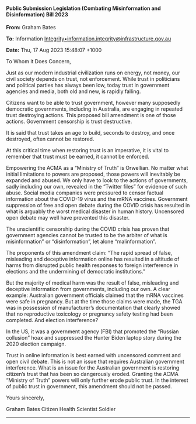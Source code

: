 #### Public Submission Legislation (Combating Misinformation and Disinformation) Bill 2023

**From:** Graham Bates

**To:** Information [Integrity•<information.integrity@infrastructure.gov.au>](mailto:information.integrity@infrastructure.gov.au)

**Date:** Thu, 17 Aug 2023 15:48:07 +1000

To Whom it Does Concern,

Just as our modern industrial civilization runs on energy, not money, our civil society depends on trust, not
enforcement.
While trust in politicians and political parties has always been low, today trust in government agencies and media,
both old and new, is rapidly falling.

Citizens want to be able to trust government, however many supposedly democratic governments, including in
Australia, are engaging in repeated trust destroying actions.
This proposed bill amendment is one of those actions. Government censorship is trust destructive.

It is said that trust takes an age to build, seconds to destroy, and once destroyed, often cannot be restored.

At this critical time when restoring trust is an imperative, it is vital to remember that trust must be earned, it cannot be
enforced.

Empowering the ACMA as a “Ministry of Truth” is Orwellian. No matter what initial limitations to powers are proposed,
those powers will inevitably be expanded and abused.
We only have to look to the actions of governments, sadly including our own, revealed in the “Twitter files” for
evidence of such abuse. Social media companies were pressured to censor factual information about the COVID-19
virus and the mRNA vaccines.
Government suppression of free and open debate during the COVID crisis has resulted in what is arguably the worst
medical disaster in human history.
Uncensored open debate may well have prevented this disaster.

The unscientific censorship during the COVID crisis has proven that government agencies cannot be trusted to be the
arbiter of what is misinformation” or “disinformation”, let alone “malinformation”.

The proponents of this amendment claim: “The rapid spread of false, misleading and deceptive information online has
resulted in a altitude of harms from disrupted public health responses to foreign interference in elections and the
undermining of democratic institutions.”

But the majority of medical harm was the result of false, misleading and deceptive information from governments,
including our own. A clear example: Australian government officials claimed that the mRNA vaccines were safe in
pregnancy. But at the time those claims were made, the TGA was in possession of manufacturer’s documentation that
clearly showed that no reproductive toxicology or pregnancy safety testing had been completed.
And election interference?

In the US, it was a government agency (FBI) that promoted the “Russian collusion” hoax and suppressed the Hunter
Biden laptop story during the 2020 election campaign.

Trust in online information is best earned with uncensored comment and open civil debate.
This is not an issue that requires Australian government interference.
What is an issue for the Australian government is restoring citizen’s trust that has been so dangerously eroded.
Granting the ACMA “Ministry of Truth” powers will only further erode public trust. In the interest of public trust in
government, this amendment should not be passed.

Yours sincerely,

Graham Bates
Citizen
Health Scientist
Soldier


-----

